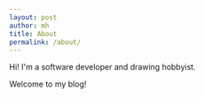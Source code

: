 ```yaml
---
layout: post
author: mh
title: About
permalink: /about/
---
```

Hi! I'm a software developer and drawing hobbyist.

Welcome to my blog!
